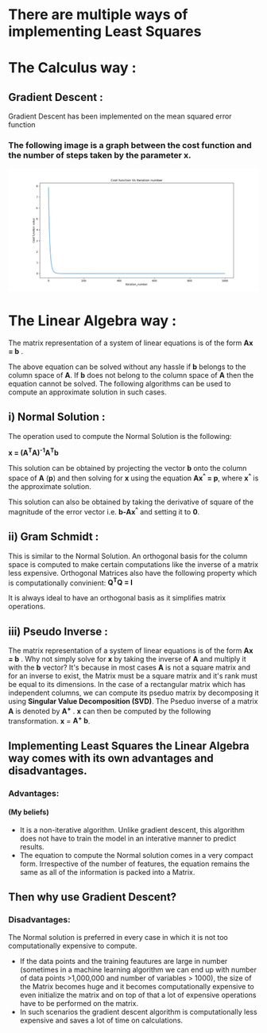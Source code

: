 # There are multiple ways of implementing Least Squares

# The Calculus way : 

## Gradient Descent :
Gradient Descent has been implemented on the mean squared error function

### The following image is a graph between the cost function and the number of steps taken by the parameter x.

![alt tag](https://github.com/sathvikswaminathan/Linear-Regression/raw/master/Linear%20Regression/Gradient%20Descent/gradient_descent.png)

# The Linear Algebra way :

The matrix representation of a system of linear equations is of the form **Ax = b** . 

The above equation can be solved without any hassle if **b** belongs to the column space of **A**. If **b** does not belong to the column space of **A** then the equation cannot be solved. The following algorithms can be used to compute an approximate solution in such cases.

## i) Normal Solution :
The operation used to compute the Normal Solution is the following:

**x = (A<sup>T</sup>A)<sup>-1</sup>A<sup>T</sup>b**

This solution can be obtained by projecting the vector **b** onto the column space of **A** (**p**) and then solving for **x**
using the equation **Ax<sup>^</sup> = p**, where **x<sup>^</sup>** is the approximate solution.

This solution can also be obtained by taking the derivative of square of the magnitude of the error vector i.e. **b-Ax<sup>^</sup>**
and setting it to **0**.

## ii) Gram Schmidt :

This is similar to the Normal Solution. An orthogonal basis for the column space is computed to make certain computations like the inverse of a matrix less expensive. 
Orthogonal Matrices also have the following property which is computationally convinient:
**Q<sup>T</sup>Q = I**

It is always ideal to have an orthogonal basis as it simplifies matrix operations.

## iii) Pseudo Inverse :
The matrix representation of a system of linear equations is of the form **Ax = b** . Why not simply solve for **x** by taking the inverse of **A** and multiply it with the **b** vector? It's because in most cases **A** is not a square matrix and for an inverse to exist, the Matrix must be a square matrix and it's rank must be equal to its dimensions. In the case of a rectangular matrix which has independent columns, we can compute its pseduo matrix by decomposing it using **Singular Value Decomposition (SVD)**. The Pseduo inverse of a matrix **A** is denoted by **A<sup>+</sup>** . 
**x** can then be computed by the following transformation.
**x** = **A<sup>+</sup> b**.

## Implementing Least Squares the Linear Algebra way comes with its own advantages and disadvantages. 

### Advantages:

#### (My beliefs)
* It is a non-iterative algorithm. Unlike gradient descent, this algorithm does not have to train the model in an interative manner to predict results.
* The equation to compute the Normal solution comes in a very compact form. Irrespective of the number of features, the equation remains the same as all of the information is packed into a Matrix.

## Then why use Gradient Descent?

### Disadvantages: 
The Normal solution is preferred in every case in which it is not too computationally expensive to compute.
* If the data points and the training feautures are large in number (sometimes in a machine learning algorithm we can end up with number of data points >1,000,000 and number of variables > 1000), the size of the Matrix becomes huge and it becomes computationally expensive to even initialize the matrix and on top of that a lot of expensive operations have to be performed on the matrix.
* In such scenarios the gradient descent algorithm is computationally less expensive and saves a lot of time on calculations.
